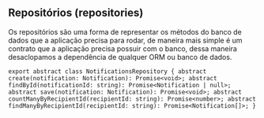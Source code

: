 ## Repositórios (repositories)

Os repositórios são uma forma de representar os métodos do banco de dados que a aplicação precisa para rodar, de maneira mais simple é um contrato que a aplicação precisa possuir com o banco, dessa maneira desaclopamos a dependência de qualquer ORM ou banco de dados.

``export abstract class NotificationsRepository {
  abstract create(notification: Notification): Promise<void>;
  abstract findById(notificationId: string): Promise<Notification | null>;
  abstract save(notification: Notification): Promise<void>;
  abstract countManyByRecipientId(recipientId: string): Promise<number>;
  abstract findManyByRecipientId(recipientId: string): Promise<Notification[]>;
}``
